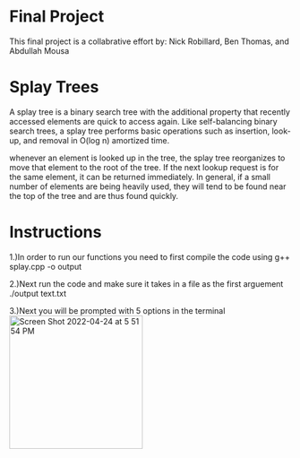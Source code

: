 # Final Project
This final project is a collabrative effort by: Nick Robillard, Ben Thomas, and Abdullah Mousa
# Splay Trees
A splay tree is a binary search tree with the additional property that recently accessed elements are quick to access again. Like self-balancing binary search trees, a splay tree performs basic operations such as insertion, look-up, and removal in O(log n) amortized time.

whenever an element is looked up in the tree, the splay tree reorganizes to move that element to the root of the tree. If the next lookup request is for the same element, it can be returned immediately. In general, if a small number of elements are being heavily used, they will tend to be found near the top of the tree and are thus found quickly.

# Instructions

1.)In order to run our functions you need to first compile the code using 
g++ splay.cpp -o output

2.)Next run the code and make sure it takes in a file as the first arguement
./output text.txt

3.)Next you will be prompted with 5 options in the terminal 
<img width="238" alt="Screen Shot 2022-04-24 at 5 51 54 PM" src="https://user-images.githubusercontent.com/71105877/164998155-ae41fa0b-82fd-441f-b350-c3254a5e4fe3.png">
